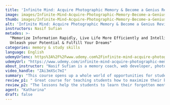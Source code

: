```yaml
---
title: 'Infinite Mind: Acquire Photographic Memory & Become a Genius Review'
image: images/Infinite-Mind-Acquire-Photographic-Memory-Become-a-Genius-Review.jpeg
thumb: images/Infinite-Mind-Acquire-Photographic-Memory-Become-a-Genius-Review.jpeg
alt: 'Infinite Mind: Acquire Photographic Memory & Become a Genius Review'
instructors: Nasif Sufian
metades: >-
  "Memorize Information Rapidly, Live Life More Efficiently and Intelligently,
  Unleash your Potential & Fulfill Your Dreams"
categories: memory & study skills
language: English
udemyUrlenc: https%3A%2F%2Fwww.udemy.com%2Finfinite-mind-acquire-photographic-memory%2F
udemyUrl: "https://www.udemy.com/infinite-mind-acquire-photographic-memory/"
about_instructor: "Nasif Sufian is a memory coach, web developer, photographer and instructor. He has extensively traveled the world and believes that continuous education is an important key to success."
video_handle: "ZAi3mXSc7mI"
summary: "This course opens up a whole world of opportunities for students as the techniques included in the lessons have a wide range of practical application. The methods are effective and easy to implement which gives the students the confidence to work harder in their everyday lives."
review_p1: " Great course for teaching students how to maximize their brain power in order to retain more information. The course provided the students with a good technique to organize their mind in a way that they could retain information very well and convey their thoughts in a way that they have never thought to be possible. It helps people to get a new perspective and have a refreshed outlook on life. The content helps its students to overcome the challenges that they might face and help them to become a better version of themselves. "
review_p2: "The lessons help the students to learn their forgotten mental abilities and use it to help them in their everyday lives. The training is practical and provides engaging training like mapping. The methods that are thought in this course can easily be applied by the students and gives them the assurance that photographic memory can be achieved with determination and practice. It opens a whole new world of opportunities as the methods that were taught have a lot of potential applications that can help the students improve their lives. It motivates the students to practice more and gives out a different approach to common techniques which makes the whole course effective for students."
agent: "Katharina"
draft: false
---
```


